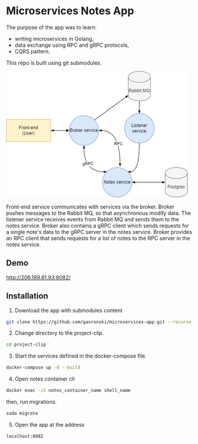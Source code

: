 

# Microservices Notes App

The purpose of the app was to learn:
* writing microservices in Golang,
* data exchange using RPC and gRPC protocols, 
* CQRS pattern.

This repo is built using git submodules.

![Diagram](https://github.com/gavronski/microservices-app/blob/main/diagram.png)


Front-end service communicates with services via the broker.
Broker pushes messages to the Rabbit MQ, so that asynchronous modify data. The listener service receives events from Rabbit MQ and sends them to the notes service. Broker also contains a gRPC client which sends requests for a single note's data to the gRPC server in the notes service. Broker provides an RPC client that sends requests for a list of notes to the RPC server in the notes service.


## Demo
http://206.189.61.93:8082/

## Installation

1. Download the app with submodules content

```bash
git clone https://github.com/gavronski/microservices-app.git --recurse 
```
2. Change directory to the project-clip.
```bash 
cd project-clip
```
3. Start the services defined in the docker-compose file.
```bash
docker-compose up -d --build 
```
4. Open notes container cli 
```bash
docker exec -it notes_container_name shell_name
```
then, run migrations.
```bash
soda migrate
```
5. Open the app at the address 
```bash 
localhost:8082
``` 



